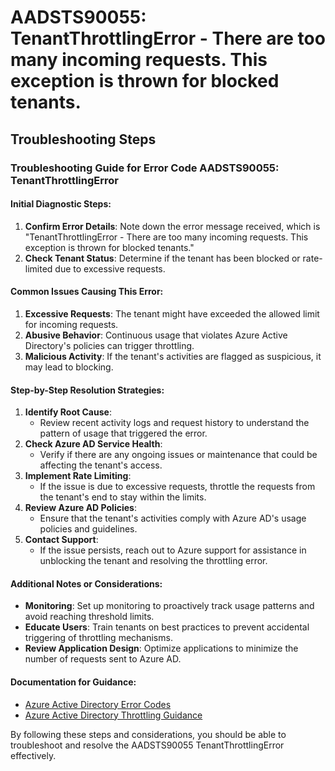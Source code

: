# AADSTS90055: TenantThrottlingError - There are too many incoming requests. This exception is thrown for blocked tenants.


## Troubleshooting Steps
### Troubleshooting Guide for Error Code AADSTS90055: TenantThrottlingError

#### Initial Diagnostic Steps:
1. **Confirm Error Details**: Note down the error message received, which is "TenantThrottlingError - There are too many incoming requests. This exception is thrown for blocked tenants."
2. **Check Tenant Status**: Determine if the tenant has been blocked or rate-limited due to excessive requests.

#### Common Issues Causing This Error:
1. **Excessive Requests**: The tenant might have exceeded the allowed limit for incoming requests.
2. **Abusive Behavior**: Continuous usage that violates Azure Active Directory's policies can trigger throttling.
3. **Malicious Activity**: If the tenant's activities are flagged as suspicious, it may lead to blocking.

#### Step-by-Step Resolution Strategies:
1. **Identify Root Cause**:
   - Review recent activity logs and request history to understand the pattern of usage that triggered the error.
2. **Check Azure AD Service Health**:
   - Verify if there are any ongoing issues or maintenance that could be affecting the tenant's access.
3. **Implement Rate Limiting**:
   - If the issue is due to excessive requests, throttle the requests from the tenant's end to stay within the limits.
4. **Review Azure AD Policies**:
   - Ensure that the tenant's activities comply with Azure AD's usage policies and guidelines.
5. **Contact Support**:
   - If the issue persists, reach out to Azure support for assistance in unblocking the tenant and resolving the throttling error.

#### Additional Notes or Considerations:
- **Monitoring**: Set up monitoring to proactively track usage patterns and avoid reaching threshold limits.
- **Educate Users**: Train tenants on best practices to prevent accidental triggering of throttling mechanisms.
- **Review Application Design**: Optimize applications to minimize the number of requests sent to Azure AD.

#### Documentation for Guidance:
- [Azure Active Directory Error Codes](https://docs.microsoft.com/en-us/azure/active-directory/develop/reference-aadsts-error-codes)
- [Azure Active Directory Throttling Guidance](https://docs.microsoft.com/en-us/azure/active-directory/develop/howto-control-client-app-access#throttling)

By following these steps and considerations, you should be able to troubleshoot and resolve the AADSTS90055 TenantThrottlingError effectively.